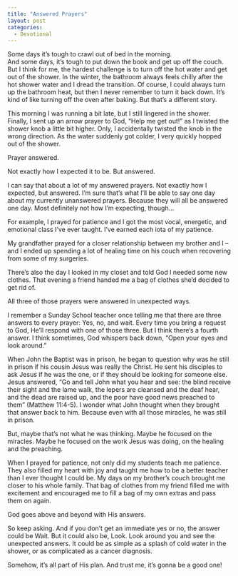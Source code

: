 ```yaml
---
title: "Answered Prayers"
layout: post
categories:
  - Devotional
---
```

Some days it’s tough to crawl out of bed in the morning.  
And some days, it’s tough to put down the book and get up off the couch. 
But I think for me, the hardest challenge is to turn off the hot water and get out of the shower. 
In the winter, the bathroom always feels chilly after the hot shower water and I dread the transition. 
Of course, I could always turn up the bathroom heat, but then I never remember to turn it back down. 
It’s kind of like turning off the oven after baking. 
But that’s a different story.

This morning I was running a bit late, but I still lingered in the shower. 
Finally, I sent up an arrow prayer to God, “Help me get out!” as I twisted the shower knob a little bit higher. 
Only, I accidentally twisted the knob in the wrong direction.
As the water suddenly got colder, I very quickly hopped out of the shower.

Prayer answered.

Not exactly how I expected it to be. 
But answered.

I can say that about a lot of my answered prayers. 
Not exactly how I expected, but answered. 
I’m sure that’s what I’ll be able to say one day about my currently unanswered prayers. 
Because they will all be answered one day. 
Most definitely not how I’m expecting, though…

For example, I prayed for patience and I got the most vocal, energetic, and emotional class I’ve ever taught. 
I’ve earned each iota of my patience.

My grandfather prayed for a closer relationship between my brother and I – and I ended up spending a lot of healing time on his couch when recovering from some of my surgeries.

There’s also the day I looked in my closet and told God I needed some new clothes. 
That evening a friend handed me a bag of clothes she’d decided to get rid of.

All three of those prayers were answered in unexpected ways. 

I remember a Sunday School teacher once telling me that there are three answers to every prayer: Yes, no, and wait. 
Every time you bring a request to God, He’ll respond with one of those three. 
But I think there’s a fourth answer. 
I think sometimes, God whispers back down, “Open your eyes and look around.” 

When John the Baptist was in prison, he began to question why was he still in prison if his cousin Jesus was really the Christ. 
He sent his disciples to ask Jesus if he was the one, or if they should be looking for someone else. 
Jesus answered, “Go and tell John what you hear and see: the blind receive their sight and the lame walk, the lepers are cleansed and the deaf hear, and the dead are raised up, and the poor have good news preached to them” (Matthew 11:4-5). 
I wonder what John thought when they brought that answer back to him. 
Because even with all those miracles, he was still in prison. 

But, maybe that’s not what he was thinking. 
Maybe he focused on the miracles. 
Maybe he focused on the work Jesus was doing, on the healing and the preaching. 

When I prayed for patience, not only did my students teach me patience. 
They also filled my heart with joy and taught me how to be a better teacher than I ever thought I could be. 
My days on my brother’s couch brought me closer to his whole family. 
That bag of clothes from my friend filled me with excitement and encouraged me to fill a bag of my own extras and pass them on again.

God goes above and beyond with His answers. 

So keep asking. 
And if you don’t get an immediate yes or no, the answer could be Wait. 
But it could also be, Look. 
Look around you and see the unexpected answers. 
It could be as simple as a splash of cold water in the shower, or as complicated as a cancer diagnosis. 

Somehow, it’s all part of His plan.
And trust me, it’s gonna be a good one!
